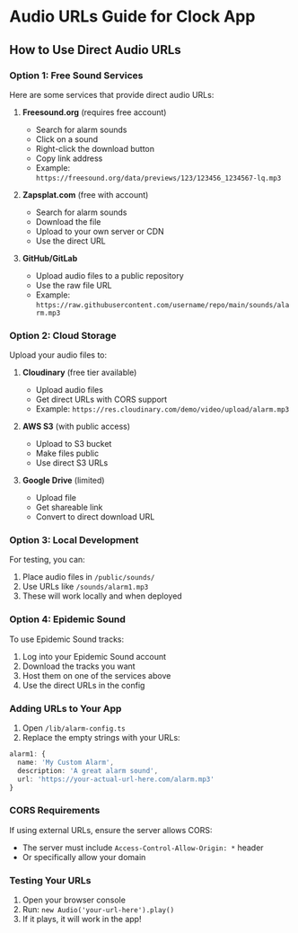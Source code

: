 # Audio URLs Guide for Clock App

## How to Use Direct Audio URLs

### Option 1: Free Sound Services
Here are some services that provide direct audio URLs:

1. **Freesound.org** (requires free account)
   - Search for alarm sounds
   - Click on a sound
   - Right-click the download button
   - Copy link address
   - Example: `https://freesound.org/data/previews/123/123456_1234567-lq.mp3`

2. **Zapsplat.com** (free with account)
   - Search for alarm sounds
   - Download the file
   - Upload to your own server or CDN
   - Use the direct URL

3. **GitHub/GitLab**
   - Upload audio files to a public repository
   - Use the raw file URL
   - Example: `https://raw.githubusercontent.com/username/repo/main/sounds/alarm.mp3`

### Option 2: Cloud Storage
Upload your audio files to:

1. **Cloudinary** (free tier available)
   - Upload audio files
   - Get direct URLs with CORS support
   - Example: `https://res.cloudinary.com/demo/video/upload/alarm.mp3`

2. **AWS S3** (with public access)
   - Upload to S3 bucket
   - Make files public
   - Use direct S3 URLs

3. **Google Drive** (limited)
   - Upload file
   - Get shareable link
   - Convert to direct download URL

### Option 3: Local Development
For testing, you can:

1. Place audio files in `/public/sounds/`
2. Use URLs like `/sounds/alarm1.mp3`
3. These will work locally and when deployed

### Option 4: Epidemic Sound
To use Epidemic Sound tracks:

1. Log into your Epidemic Sound account
2. Download the tracks you want
3. Host them on one of the services above
4. Use the direct URLs in the config

### Adding URLs to Your App

1. Open `/lib/alarm-config.ts`
2. Replace the empty strings with your URLs:

```typescript
alarm1: {
  name: 'My Custom Alarm',
  description: 'A great alarm sound',
  url: 'https://your-actual-url-here.com/alarm.mp3'
}
```

### CORS Requirements
If using external URLs, ensure the server allows CORS:
- The server must include `Access-Control-Allow-Origin: *` header
- Or specifically allow your domain

### Testing Your URLs
1. Open your browser console
2. Run: `new Audio('your-url-here').play()`
3. If it plays, it will work in the app!